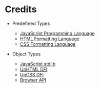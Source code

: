 # Credits

- Predefined Types
	- [JavaScript Programming Language](https://developer.mozilla.org/en-US/docs/Web/JavaScript/)
	- [HTML Formatting Language](https://developer.mozilla.org/en-US/docs/Web/HTML/)
	- [CSS Formatting Language](https://developer.mozilla.org/en-US/docs/Web/CSS/)

- Object Types
	- [JavaScript stdlib](https://developer.mozilla.org/en-US/docs/Web/JavaScript/Reference/Global_Objects/)
	- [UnHTML DFI](https://github.com/unformated/UnHTML/)
	- [UnCSS DFI](https://github.com/unformated/UnCSS/)
	- [Browser API](https://developer.mozilla.org/en-US/docs/Web/API/)
